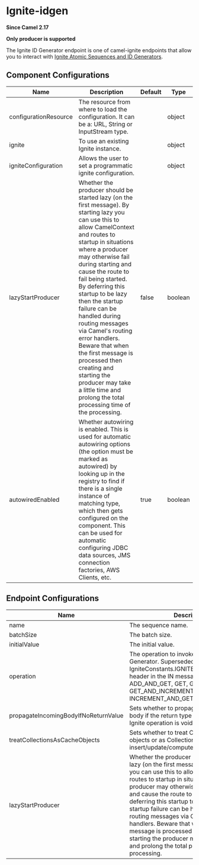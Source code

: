 # Ignite-idgen

**Since Camel 2.17**

**Only producer is supported**

The Ignite ID Generator endpoint is one of camel-ignite endpoints that
allow you to interact with [Ignite Atomic Sequences and ID
Generators](https://apacheignite.readme.io/docs/id-generator).

## Component Configurations

  
|Name|Description|Default|Type|
|---|---|---|---|
|configurationResource|The resource from where to load the configuration. It can be a: URL, String or InputStream type.||object|
|ignite|To use an existing Ignite instance.||object|
|igniteConfiguration|Allows the user to set a programmatic ignite configuration.||object|
|lazyStartProducer|Whether the producer should be started lazy (on the first message). By starting lazy you can use this to allow CamelContext and routes to startup in situations where a producer may otherwise fail during starting and cause the route to fail being started. By deferring this startup to be lazy then the startup failure can be handled during routing messages via Camel's routing error handlers. Beware that when the first message is processed then creating and starting the producer may take a little time and prolong the total processing time of the processing.|false|boolean|
|autowiredEnabled|Whether autowiring is enabled. This is used for automatic autowiring options (the option must be marked as autowired) by looking up in the registry to find if there is a single instance of matching type, which then gets configured on the component. This can be used for automatic configuring JDBC data sources, JMS connection factories, AWS Clients, etc.|true|boolean|

## Endpoint Configurations

  
|Name|Description|Default|Type|
|---|---|---|---|
|name|The sequence name.||string|
|batchSize|The batch size.||integer|
|initialValue|The initial value.|0|integer|
|operation|The operation to invoke on the Ignite ID Generator. Superseded by the IgniteConstants.IGNITE\_IDGEN\_OPERATION header in the IN message. Possible values: ADD\_AND\_GET, GET, GET\_AND\_ADD, GET\_AND\_INCREMENT, INCREMENT\_AND\_GET.||object|
|propagateIncomingBodyIfNoReturnValue|Sets whether to propagate the incoming body if the return type of the underlying Ignite operation is void.|true|boolean|
|treatCollectionsAsCacheObjects|Sets whether to treat Collections as cache objects or as Collections of items to insert/update/compute, etc.|false|boolean|
|lazyStartProducer|Whether the producer should be started lazy (on the first message). By starting lazy you can use this to allow CamelContext and routes to startup in situations where a producer may otherwise fail during starting and cause the route to fail being started. By deferring this startup to be lazy then the startup failure can be handled during routing messages via Camel's routing error handlers. Beware that when the first message is processed then creating and starting the producer may take a little time and prolong the total processing time of the processing.|false|boolean|
